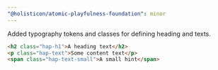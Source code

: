 ```yaml
---
"@holisticon/atomic-playfulness-foundation": minor
---
```


Added typography tokens and classes for defining heading and texts.

```html
<h2 class="hap-h1">A heading text</h2>
<p class="hap-text">Some content text</p>
<span class="hap-text-small">A small hint</span>
```
